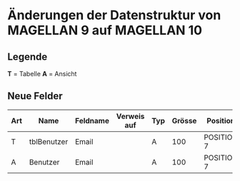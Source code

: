# Änderungen der Datenstruktur von MAGELLAN 9 auf MAGELLAN 10

## Legende

**T** = Tabelle
**A** = Ansicht

## Neue Felder

Art | Name                   | Feldname             | Verweis auf      | Typ | Grösse | Position
--- | ---------------------- | -------------------- | ---------------- | --- | ------ | --------
T   | tblBenutzer          | Email                  |                  |  A  |    100 | POSITION 7
A   | Benutzer             | Email                  |                  |  A  |    100 | POSITION 7
  